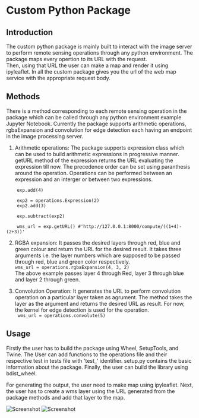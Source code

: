 # Custom Python Package
## Introduction
The custom python package is mainly built to interact with the image server to perform remote sensing operations through any python environment. The package maps every opertion
to its URL with the request. <br />
Then, using that URL the user can make a map and render it using ipyleaflet. In all the custom package gives you the url of the web map service with the appropriate request body.<br />

## Methods
There is a method corresponding to each remote sensing operation in the package which can be called through any python environment example Jupyter Notebook. Currently the package supports
arithmetic operations, rgbaExpansion and convolution for edge detection each having an endpoint in the image processing server. <br />

1. Arithmetic operations: The package supports expression class which can be used to build arithmetic expressions in progressive manner. getURL method of the expression returns the URL evaluating the expression till now.
The precedence order can be set using paranthesis around the operation. Operations can be performed between an expression and an interger or between two expressions. <br />
``` exp = operations.Expression(1)
    exp.add(4)
    
    exp2 = operations.Expression(2)
    exp2.add(3)
    
    exp.subtract(exp2)
    
    wms_url = exp.getURL() #'http://127.0.0.1:8000/compute/((1+4)-(2+3))'
```
2. RGBA expansion: It passes the desired layers through red, blue and green colour and return the URL for the desired result. It takes three arguments i.e. the layer numbers which are supposed to be passed through red, blue and green color respectively.<br />
``` wms_url = operations.rgbaExpansion(4, 3, 2) ``` <br />
The above example passes layer 4 through Red, layer 3 through blue and layer 2 through green. <br />

3. Convolution Operation: It generates the URL to perform convolution operation on a particular layer taken as agrument. The method takes the layer as the argument and returns the desired URL as result. For now, the kernel for edge detection
is used for the operation. <br />
``` wms_url = operations.convolute(5)``` <br />

## Usage
Firstly the user has to build the package using Wheel, SetupTools, and Twine. The User can add functions to the operations file and their respective test in tests file with 'test_' identifier.
setup.py contains the basic information about the package. Finally, the user can build the library using bdist_wheel.<br />

For generating the output, the user need to make map using ipyleaflet. Next, the user has to create a wms layer using the URL generated from the package methods and add that layer to the map.

![Screenshot](usage_1.png)
![Screenshot](usage_2.png)